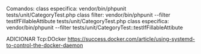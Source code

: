 Comandos:
class especifica: vendor/bin/phpunit tests/unit/CategoryTest.php 
class filter: vendor/bin/phpunit --filter testIfFillableAttibute tests/unit/CategoryTest.php 
class especifica: vendor/bin/phpunit --filter tests/unit/CategoryTest::testIfFillableAttibute 



ADICIONAR Tcp:DOcker
https://success.docker.com/article/using-systemd-to-control-the-docker-daemon